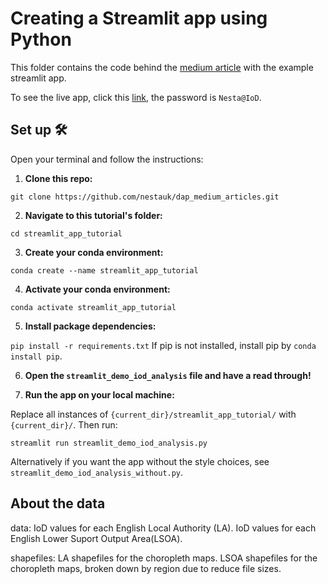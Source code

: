 # Creating a Streamlit app using Python

This folder contains the code behind the [medium article]() with the example streamlit app.

To see the live app, click this [link](), the password is `Nesta@IoD`.

## Set up 🛠️
Open your terminal and follow the instructions:
1. **Clone this repo:** 

`git clone https://github.com/nestauk/dap_medium_articles.git`

2. **Navigate to this tutorial's folder:** 

`cd streamlit_app_tutorial`

3. **Create your conda environment:** 

`conda create --name streamlit_app_tutorial`

4. **Activate your conda environment:** 

`conda activate streamlit_app_tutorial`

5. **Install package dependencies:** 

`pip install -r requirements.txt`
If pip is not installed, install pip by `conda install pip`.

6. **Open the `streamlit_demo_iod_analysis` file and have a read through!** 

7. **Run the app on your local machine:**

Replace all instances of `{current_dir}/streamlit_app_tutorial/` with `{current_dir}/`. Then run:

`streamlit run streamlit_demo_iod_analysis.py`

Alternatively if you want the app without the style choices, see `streamlit_demo_iod_analysis_without.py`.

## About the data
data:
IoD values for each English Local Authority (LA).
IoD values for each English Lower Suport Output Area(LSOA).

shapefiles: 
LA shapefiles for the choropleth maps.
LSOA shapefiles for the choropleth maps, broken down by region due to reduce file sizes.
